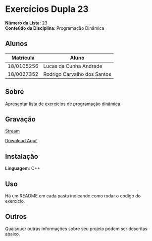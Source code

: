 # Exercícios Dupla 23

**Número da Lista**: 23<br>
**Conteúdo da Disciplina**: Programação Dinâmica<br>

## Alunos
|Matrícula | Aluno |
| -- | -- |
| 18/0105256 | Lucas da Cunha Andrade |
| 18/0027352 | Rodrigo Carvalho dos Santos |

## Sobre
Apresentar lista de exercícios de programação dinâmica

## Gravação

[Stream](https://unbbr.sharepoint.com/:v:/s/GravaesPA608/EdMHskwOzW1Iu_8hYU1il3oBOrPLyfv_e0OCsdLuiTFzwA?e=SsU8kb)

[Download Aqui!](./assets/PDGravacao.mp4)

## Instalação
**Linguagem**: C++<br>

## Uso
Há um README em cada pasta indicando como rodar o código do exercício.

## Outros
Quaisquer outras informações sobre seu projeto podem ser descritas abaixo.





